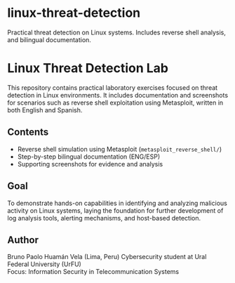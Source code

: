 # linux-threat-detection
Practical threat detection on Linux systems. Includes reverse shell analysis, and bilingual documentation.

# Linux Threat Detection Lab

This repository contains practical laboratory exercises focused on threat detection in Linux environments. It includes documentation and screenshots for scenarios such as reverse shell exploitation using Metasploit, written in both English and Spanish.

## Contents

- Reverse shell simulation using Metasploit (`metasploit_reverse_shell/`)
- Step-by-step bilingual documentation (ENG/ESP)
- Supporting screenshots for evidence and analysis

## Goal

To demonstrate hands-on capabilities in identifying and analyzing malicious activity on Linux systems, laying the foundation for further development of log analysis tools, alerting mechanisms, and host-based detection.

## Author

Bruno Paolo Huamán Vela  (Lima, Peru)
Cybersecurity student at Ural Federal University (UrFU)  
Focus: Information Security in Telecommunication Systems 
